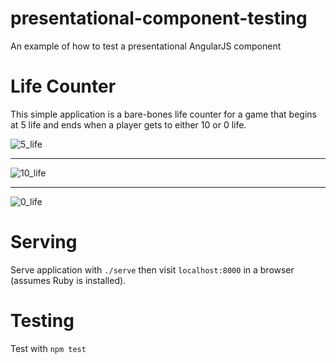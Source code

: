 # presentational-component-testing
An example of how to test a presentational AngularJS component

# Life Counter

This simple application is a bare-bones life counter for a game that begins at 5 life and ends when a player gets to either 10 or 0 life.

![5_life](https://user-images.githubusercontent.com/4043433/36080566-d887fa10-0f5f-11e8-897e-c911450e3d42.png)

---

![10_life](https://user-images.githubusercontent.com/4043433/36080483-e00881b6-0f5e-11e8-9d57-0bac5c5f1d71.png)

---

![0_life](https://user-images.githubusercontent.com/4043433/36080484-e4e9a570-0f5e-11e8-8726-4edd134ab294.png)

# Serving

Serve application with `./serve` then visit `localhost:8000` in a browser (assumes Ruby is installed).

# Testing

Test with `npm test`
